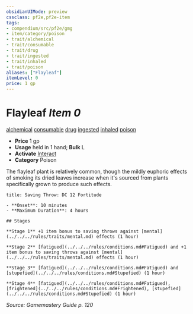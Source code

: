```yaml
---
obsidianUIMode: preview
cssclass: pf2e,pf2e-item
tags:
- compendium/src/pf2e/gmg
- item/category/poison
- trait/alchemical
- trait/consumable
- trait/drug
- trait/ingested
- trait/inhaled
- trait/poison
aliases: ["Flayleaf"]
itemLevel: 0
price: 1 gp
---
```

# Flayleaf *Item 0*  
[alchemical](../../../rules/traits/alchemical.md)  [consumable](../../../rules/traits/consumable.md)  [drug](../../../rules/traits/drug-gmg.md)  [ingested](../../../rules/traits/ingested.md)  [inhaled](../../../rules/traits/inhaled.md)  [poison](../../../rules/traits/poison.md)  

- **Price** 1 gp
- **Usage** held in 1 hand; **Bulk** L
- **Activate** [Interact](../../../rules/actions/interact.md)
- **Category** Poison

The flayleaf plant is relatively common, though the mildly euphoric effects of smoking its dried leaves increase when it's sourced from plants specifically grown to produce such effects.

```ad-inline-affliction
title: Saving Throw: DC 12 Fortitude

- **Onset**: 10 minutes
- **Maximum Duration**: 4 hours

## Stages

**Stage 1** +1 item bonus to saving throws against [mental](../../../rules/traits/mental.md) effects (1 hour)

**Stage 2** [fatigued](../../../rules/conditions.md#Fatigued) and +1 item bonus to saving throws against [mental](../../../rules/traits/mental.md) effects (1 hour)

**Stage 3** [fatigued](../../../rules/conditions.md#Fatigued) and [stupefied](../../../rules/conditions.md#Stupefied) (1 hour)

**Stage 4** [fatigued](../../../rules/conditions.md#Fatigued), [frightened](../../../rules/conditions.md#Frightened), [stupefied](../../../rules/conditions.md#Stupefied) (1 hour)
```

*Source: Gamemastery Guide p. 120*
